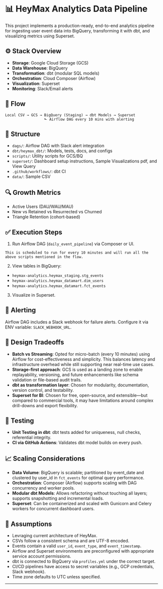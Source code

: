 # 📊 HeyMax Analytics Data Pipeline

This project implements a production-ready, end-to-end analytics pipeline for ingesting user event data into BigQuery, transforming it with dbt, and visualizing metrics using Superset.

## ⚙️ Stack Overview

- **Storage**: Google Cloud Storage (GCS)
- **Data Warehouse**: BigQuery
- **Transformation**: dbt (modular SQL models)
- **Orchestration**: Cloud Composer (Airflow)
- **Visualization**: Superset
- **Monitoring**: Slack/Email alerts

## 🚀 Flow

```
Local CSV → GCS → BigQuery (Staging) → dbt Models → Superset
                  ⬑ Airflow DAG every 10 mins with alerting
```

## 📁 Structure

- `dags/`: Airflow DAG with Slack alert integration
- `dbt/heymax_dbt/`: Models, tests, docs, and configs
- `scripts/`: Utility scripts for GCS/BQ
- `superset/`: Dashboard setup instructions, Sample Visualizations pdf, and View Query
- `.github/workflows/`: dbt CI
- `data/`: Sample CSV

## 🔍 Growth Metrics

- Active Users (DAU/WAU/MAU)
- New vs Retained vs Resurrected vs Churned
- Triangle Retention (cohort-based)

## ✅ Execution Steps

1. Run Airflow DAG (`daily_event_pipeline`) via Composer or UI.
```
This is scheduled to run for every 10 minutes and will run all the above scripts mentioned in the flow.
```

2. View tables in BigQuery:
- `heymax-analytics.heymax_staging.stg_events`
- `heymax-analytics.heymax_datamart.dim_users`
- `heymax-analytics.heymax_datamart.fct_events`

3. Visualize in Superset.

## 🚨 Alerting

Airflow DAG includes a Slack webhook for failure alerts. Configure it via ENV variable: `SLACK_WEBHOOK_URL`.

## 🧠 Design Tradeoffs

- **Batch vs Streaming**: Opted for micro-batch (every 10 minutes) using Airflow for cost-effectiveness and simplicity. This balances latency and infrastructure overhead while still supporting near real-time use cases.
- **Storage-first approach**: GCS is used as a landing zone to enable replayability, versioning, and future enhancements like schema validation or file-based audit trails.
- **dbt as transformation layer**: Chosen for modularity, documentation, version control, and testability.
- **Superset for BI**: Chosen for free, open-source, and extensible—but compared to commercial tools, it may have limitations around complex drill-downs and export flexibility.

## 🧪 Testing

- **Unit Testing in dbt**: dbt tests added for uniqueness, null checks, referential integrity.
- **CI via GitHub Actions**: Validates dbt model builds on every push.

## 📈 Scaling Considerations

- **Data Volume**: BigQuery is scalable; partitioned by event_date and clustered by user_id in `fct_events` for optimal query performance.
- **Orchestration**: Composer (Airflow) supports scaling with DAG concurrency and worker pools.
- **Modular dbt Models**: Allows refactoring without touching all layers; supports snapshotting and incremental loads.
- **Superset**: Can be containerized and scaled with Gunicorn and Celery workers for concurrent dashboard users.

## 📌 Assumptions

- Levraging current architecture of HeyMax.
- CSVs follow a consistent schema and are UTF-8 encoded.
- Events contain a valid `user_id`, `event_type`, and `event_timestamp`.
- Airflow and Superset environments are preconfigured with appropriate service account permissions.
- dbt is connected to BigQuery via `profiles.yml` under the correct target.
- CI/CD pipelines have access to secret variables (e.g., GCP credentials, Slack webhook).
- Time zone defaults to UTC unless specified.
---
